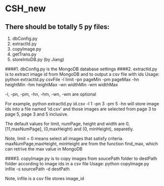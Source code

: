 # CSH_new
## There should be totally 5 py files:
1. dbConfig.py
2. extractId.py
3. copyImage.py
4. getTrans.py
5. storeIntoDB.py (by Jiang)

####1. dbConfig.py is the MongoDB  database settings
####2. extractId.py is to extract image id from MongoDB and to output a csv file with ids
Usage:
python extractId.py csvFile -l limit -pn pageMin -pm pageMax -hn heightMin -hm heightMax -wn widthMin -wm widthMax

-l, -pn, -pm, -hn, -hm, -wn, -wm are optional

For example, 
python extractId.py id.csv -l 1 -pn 3 -pm 5 -hn
will store image ids into a file named 'id.csv' and 
those images are selected from page 3 to page 5, page 3 and 5 inclusive.


The default values for limit, numPage, height and width are 
0, [11,maxNumPage], (0,maxHeight) and (0, minHeight), separetly. 

Note, limit = 0 means select all images that satisfy criteria.
maxNumPage,maxHeight, minHeight are from the function find_max, 
which can retrive the max value in MongoDB

####3. copyImage.py is to copy images from soucePath folder to destPath folder according to image ids in a csv file
Usage:
python copyImage.py infile -s sourcePath -d destPath

Note, infile is a csv file stores image_id
